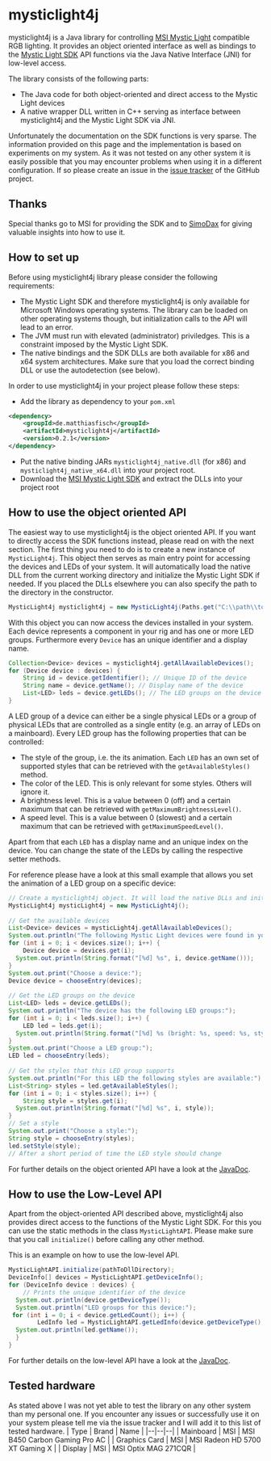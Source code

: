 
# mysticlight4j

mysticlight4j is a Java library for controlling [MSI Mystic Light](https://de.msi.com/Landing/mystic-light-rgb-gaming-pc/) compatible RGB lighting. It provides an object oriented interface as well as bindings to the [Mystic Light SDK](https://de.msi.com/Landing/mystic-light-rgb-gaming-pc/download) API functions via the Java Native Interface (JNI) for low-level access.

The library consists of the following parts:
- The Java code for both object-oriented and direct access to the Mystic Light devices
- A native wrapper DLL written in C++ serving as interface between mysticlight4j and the Mystic Light SDK via JNI.

Unfortunately the documentation on the SDK functions is very sparse. The information provided on this page and the implementation is based on experiments on my system. As it was not tested on any other system it is easily possible that you may encounter problems when using it in a different configuration. If so please create an issue in the [issue tracker]([https://github.com/fischmat/mysticlight4j/issues](https://github.com/fischmat/mysticlight4j/issues)) of the GitHub project.

## Thanks
Special thanks go to MSI for providing the SDK and to [SimoDax](https://github.com/SimoDax) for giving valuable insights into how to use it.

## How to set up
Before using mysticlight4j library please consider the following requirements:
- The Mystic Light SDK and therefore mysticlight4j is only available for Microsoft Windows operating systems. The library can be loaded on other operating systems though, but initialization calls to the API will lead to an error.
- The JVM must run with elevated (administrator) priviledges. This is a constraint imposed by the Mystic Light SDK.
- The native bindings and the SDK DLLs are both available for x86 and x64 system architectures. Make sure that you load the correct binding DLL or use the autodetection (see below).

In order to use mysticlight4j in your project please follow these steps:
- Add the library as dependency to your `pom.xml`
```xml
<dependency>
    <groupId>de.matthiasfisch</groupId>
    <artifactId>mysticlight4j</artifactId>
    <version>0.2.1</version>
</dependency>
```

- Put the native binding JARs `mysticlight4j_native.dll` (for x86) and `mysticlight4j_native_x64.dll` into your project root.
- Download the [MSI Mystic Light SDK](http://download.msi.com/uti_exe/Mystic_light_SDK.zip) and extract the DLLs into your project root

## How to use the object oriented API
The easiest way to use mysticlight4j is the object oriented API. If you want to directly access the SDK functions instead, please read on with the next section.
The first thing you need to do is to create a new instance of `MysticLight4j`. This object then serves as main entry point for accessing the devices and LEDs of your system. It will automatically load the native DLL from the current working directory and initialize the Mystic Light SDK if needed. If you placed the DLLs elsewhere you can also specify the path to the directory in the constructor.
```java
MysticLight4j mysticlight4j = new MysticLight4j(Paths.get("C:\\path\\to\\dlls"));
```
With this object you can now access the devices installed in your system. Each device represents a component in your rig and has one or more LED groups. Furthermore every `Device` has an unique identifier and a display name.
```java
Collection<Device> devices = mysticlight4j.getAllAvailableDevices();
for (Device device : devices) {
    String id = device.getIdentifier(); // Unique ID of the device
    String name = device.getName(); // Display name of the device
    List<LED> leds = device.getLEDs(); // The LED groups on the device
}
```
A LED group of a device can either be a single physical LEDs or a group of physical LEDs that are controlled as a single entity (e.g. an array of LEDs on a mainboard). Every LED group has the following properties that can be controlled:
- The style of the group, i.e. the its animation. Each `LED` has an own set of supported styles that can be retrieved with the `getAvailableStyles()` method.
- The color of the LED. This is only relevant for some styles. Others will ignore it.
- A brightness level. This is a value between 0 (off) and a certain maximum that can be retrieved with `getMaximumBrightnessLevel()`.
- A speed level. This is a value between 0 (slowest) and a certain maximum that can be retrieved with `getMaximumSpeedLevel()`.

Apart from that each `LED` has a display name and an unique index on the device. You can change the state of the LEDs by calling the respective setter methods.

For reference please have a look at this small example that allows you set the animation of a LED group on a specific device:
```java
// Create a mysticlight4j object. It will load the native DLLs and initialize the SDK  
MysticLight4j mysticLight4j = new MysticLight4j();  
  
// Get the available devices  
List<Device> devices = mysticLight4j.getAllAvailableDevices();  
System.out.println("The following Mystic Light devices were found in your system:");  
for (int i = 0; i < devices.size(); i++) {  
    Device device = devices.get(i);  
  System.out.println(String.format("[%d] %s", i, device.getName()));  
}  
System.out.print("Choose a device:");  
Device device = chooseEntry(devices);  
  
// Get the LED groups on the device  
List<LED> leds = device.getLEDs();  
System.out.println("The device has the following LED groups:");  
for (int i = 0; i < leds.size(); i++) {  
    LED led = leds.get(i);  
  System.out.println(String.format("[%d] %s (bright: %s, speed: %s, style: %s)", i, led.getName(), led.getBrightnessLevel(), led.getSpeedLevel(), led.getStyle()));  
}  
System.out.print("Choose a LED group:");  
LED led = chooseEntry(leds);  
  
// Get the styles that this LED group supports  
System.out.println("For this LED the following styles are available:");  
List<String> styles = led.getAvailableStyles();  
for (int i = 0; i < styles.size(); i++) {  
    String style = styles.get(i);  
  System.out.println(String.format("[%d] %s", i, style));  
}  
// Set a style  
System.out.print("Choose a style:");  
String style = chooseEntry(styles);  
led.setStyle(style);  
// After a short period of time the LED style should change
```

For further details on the object oriented API have a look at the [JavaDoc](https://fischmat.github.io/mysticlight4j/de/matthiasfisch/mysticlight4j/package-summary.html).

## How to use the Low-Level API
Apart from the object-oriented API described above, mysticlight4j also provides direct access to the functions of the Mystic Light SDK. For this you can use the static methods in the class `MysticLightAPI`. Please make sure that you call `initialize()` before calling any other method.

This is an example on how to use the low-level API.
```java
MysticLightAPI.initialize(pathToDllDirectory);  
DeviceInfo[] devices = MysticLightAPI.getDeviceInfo();  
for (DeviceInfo device : devices) {  
    // Prints the unique identifier of the device  
  System.out.println(device.getDeviceType());  
  System.out.println("LED groups for this device:");  
 for (int i = 0; i < device.getLedCount(); i++) {  
        LedInfo led = MysticLightAPI.getLedInfo(device.getDeviceType(), i);  
  System.out.println(led.getName());  
  }  
}
```

For further details on the low-level API have a look at the [JavaDoc](https://fischmat.github.io/mysticlight4j/de/matthiasfisch/mysticlight4j/api/MysticLightAPI.html).

## Tested hardware
As stated above I was not yet able to test the library on any other system than my personal one. If you encounter any issues or successfully use it on your system please tell me via the issue tracker and I will add it to this list of tested hardware.
| Type | Brand | Name |
|--|--|--|
| Mainboard | MSI | MSI B450 Carbon Gaming Pro AC |
| Graphics Card | MSI | MSI Radeon HD 5700 XT Gaming X |
| Display | MSI | MSI Optix MAG 271CQR |
